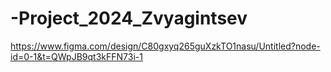 # -Project_2024_Zvyagintsev
https://www.figma.com/design/C80gxyq265guXzkTO1nasu/Untitled?node-id=0-1&t=QWpJB9qt3kFFN73i-1
